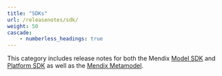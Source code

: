 ```yaml
---
title: "SDKs"
url: /releasenotes/sdk/
weight: 50
cascade:
    - numberless_headings: true
---
```


This category includes release notes for both the Mendix [Model SDK](/releasenotes/sdk/model-sdk/) and [Platform SDK](/releasenotes/sdk/platform-sdk/) as well as the [Mendix Metamodel](/releasenotes/sdk/metamodel/).
